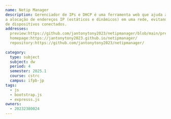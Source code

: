 ```yaml
---
name: Netip Manager
description: Gerenciador de IPs e DHCP é uma ferramenta web que ajuda administradores de rede a controlar 
a alocação de endereços IP (estáticos e dinâmicos) em uma rede, evitando conflitos e simplificando a gestão
de dispositivos conectados.
addresses:
  preview:https://github.com/jantonytony2023/netipmanager/blob/main/preview.png
  homepage:https://jantonytony2023.github.io/netipmanager/
  repository:https://github.com/jantonytony2023/netipmanager/
  
category:
  type: subject
  subject: dw
  period: 4
  semester: 2025.1
  course: cstrc
  campus: ifpb-jp
tags:
  - js
  - bootstrap.js
  - expresss.js
owners:
  - 20232380024
---
```

